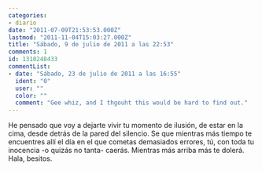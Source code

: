 ```yaml
---
categories:
- diario
date: "2011-07-09T21:53:53.000Z"
lastmod: "2011-11-04T15:03:27.000Z"
title: "Sábado, 9 de julio de 2011 a las 22:53"
comments: 1
id: 1310248433
commentList:
- date: "Sábado, 23 de julio de 2011 a las 16:55"
  ident: "0"
  user: ""
  color: ""
  comment: "Gee whiz, and I thgouht this would be hard to find out."
---
```


He pensado que voy a dejarte vivir tu momento de ilusión, de estar en la cima, desde detrás de la pared del silencio. Se que mientras más tiempo te encuentres allí el día en el que cometas demasiados errores, tú, con toda tu inocencia -o quizás  no tanta- caerás. Mientras más arriba más te dolerá.  
Hala, besitos.